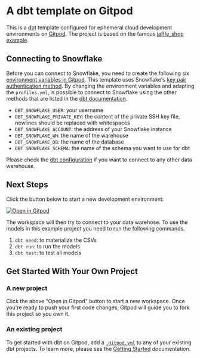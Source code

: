 # A dbt template on Gitpod

This is a [dbt](https://www.getdbt.com/) template configured for ephemeral cloud development environments on [Gitpod](https://www.gitpod.io/). The project is based on the famous [jaffle_shop example](https://github.com/dbt-labs/jaffle_shop/).

## Connecting to Snowflake

Before you can connect to Snowflake, you need to create the following six [environment variables in Gitpod](https://gitpod.io/user/variables). This template uses Snowflake's [key pair authentication method](https://docs.snowflake.com/en/user-guide/key-pair-auth). By changing the environment variables and adapting the `profiles.yml`, is possible to connect to Snowflake using the other methods that are listed in the [dbt documentation](https://docs.getdbt.com/reference/warehouse-setups/snowflake-setup).

- `DBT_SNOWFLAKE_USER`: your username
- `DBT_SNOWFLAKE_PRIVATE_KEY`: the content of the private SSH key file, newlines should be replaced with whitespaces
- `DBT_SNOWFLAKE_ACCOUNT`: the address of your Snowflake instance
- `DBT_SNOWFLAKE_WH`: the name of the warehouse
- `DBT_SNOWFLAKE_DB`: the name of the database
- `DBT_SNOWFLAKE_SCHEMA`: the name of the schema you want to use for dbt

Please check the [dbt configuration](https://docs.getdbt.com/reference/profiles.yml) if you want to connect to any other data warehouse.

## Next Steps

Click the button below to start a new development environment:

[![Open in Gitpod](https://gitpod.io/button/open-in-gitpod.svg)](https://gitpod.io/#https://github.com/gitpod-samples/template-dbt-snowflake)

The workspace will then try to connect to your data warehose. To use the models in this example project you need to run the following commands.

1. `dbt seed`: to materialize the CSVs
2. `dbt run`: to run the models
3. `dbt test`: to test all models

## Get Started With Your Own Project

### A new project

Click the above "Open in Gitpod" button to start a new workspace. Once you're ready to push your first code changes, Gitpod will guide you to fork this project so you own it.

### An existing project

To get started with dbt on Gitpod, add a [`.gitpod.yml`](./.gitpod.yml) to any of your existing dbt projects. To learn more, please see the [Getting Started](https://www.gitpod.io/docs/getting-started) documentation.
